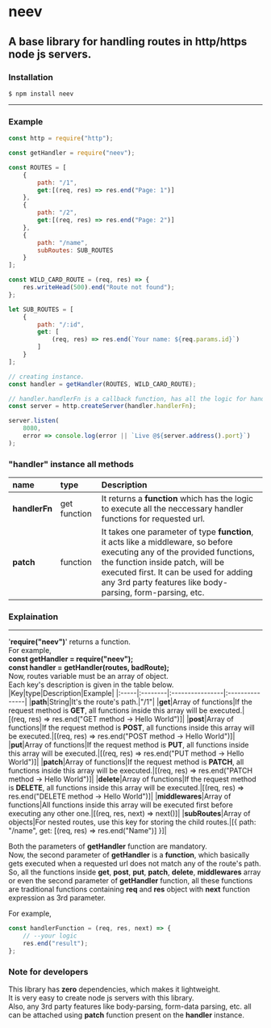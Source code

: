 # neev
A base library for handling routes in **http/https** node js servers.
---
### Installation
```
$ npm install neev
```
---
### Example
```javascript
const http = require("http");

const getHandler = require("neev");

const ROUTES = [
    {
        path: "/1",
        get:[(req, res) => res.end("Page: 1")]
    },
    {
        path: "/2",
        get:[(req, res) => res.end("Page: 2")]
    },
    {
        path: "/name",
        subRoutes: SUB_ROUTES
    }
];

const WILD_CARD_ROUTE = (req, res) => {
    res.writeHead(500).end("Route not found");
};

let SUB_ROUTES = [
    {
        path: "/:id",
        get: [
            (req, res) => res.end(`Your name: ${req.params.id}`)
        ]
    }
];

// creating instance.
const handler = getHandler(ROUTES, WILD_CARD_ROUTE);

// handler.handlerFn is a callback function, has all the logic for handling routes.
const server = http.createServer(handler.handlerFn);

server.listen(
    8080,
    error => console.log(error || `Live @${server.address().port}`)
);
```

### "handler" instance all methods
|name|type|Description|
|:-----|:--------|:----------------|
|**handlerFn**|get function|It returns a **function** which has the logic to execute all the neccessary handler functions for requested url.|
|**patch**|function|It takes one parameter of type **function**, it acts like a middleware, so before executing any of the provided functions, the function inside patch, will be executed first. It can be used for adding any 3rd party features like body-parsing, form-parsing, etc.|

### Explaination
---
'**require("neev")**' returns a function.\
For example,\
**const getHandler = require("neev");**\
**const handler = getHandler(routes, badRoute);**\
Now, routes variable must be an array of object.\
Each key's description is given in the table below.
|Key|type|Description|Example|
|:-----|:--------|:----------------|:---------------|
|**path**|String|It's the route's path.|"/1"|
|**get**|Array of functions|If the request method is **GET**, all functions inside this array will be executed.|[(req, res) => res.end("GET method -> Hello World")]|
|**post**|Array of functions|If the request method is **POST**, all functions inside this array will be executed.|[(req, res) => res.end("POST method -> Hello World")]|
|**put**|Array of functions|If the request method is **PUT**, all functions inside this array will be executed.|[(req, res) => res.end("PUT method -> Hello World")]|
|**patch**|Array of functions|If the request method is **PATCH**, all functions inside this array will be executed.|[(req, res) => res.end("PATCH method -> Hello World")]|
|**delete**|Array of functions|If the request method is **DELETE**, all functions inside this array will be executed.|[(req, res) => res.end("DELETE method -> Hello World")]|
|**middlewares**|Array of functions|All functions inside this array will be executed first before executing any other one.|[(req, res, next) => next()]|
|**subRoutes**|Array of objects|For nested routes, use this key for storing the child routes.|[{ path: "/name", get: [(req, res) => res.end("Name")] }]|

Both the parameters of **getHandler** function are mandatory.\
Now, the second parameter of **getHandler** is a **function**, which basically gets executed when a requested url does not match any of the route's path.\
So, all the functions inside **get**, **post**, **put**, **patch**, **delete**, **middlewares** array or even the second parameter of **getHandler** function, all these functions are traditional functions containing **req** and **res** object with **next** function expression as 3rd parameter.

For example,
```javascript
const handlerFunction = (req, res, next) => {
    // --your logic
    res.end("result");
};
```
### Note for developers
This library has **zero** dependencies, which makes it lightweight.\
It is very easy to create node js servers with this library.\
Also, any 3rd party features like body-parsing, form-data parsing, etc. all can be attached using **patch** function present on the **handler** instance.
